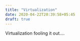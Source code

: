 ```yaml
---
title: "Virtualization"
date: 2020-04-22T20:39:58+05:45
draft: true
---
```


Virtualization fooling it out....
